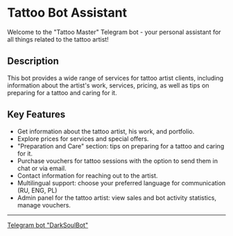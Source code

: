# Tattoo Bot Assistant

Welcome to the "Tattoo Master" Telegram bot - your personal assistant for all things related to the tattoo artist!

## Description

This bot provides a wide range of services for tattoo artist clients, including information about the artist's work, services, pricing, as well as tips on preparing for a tattoo and caring for it.

## Key Features

- Get information about the tattoo artist, his work, and portfolio.
- Explore prices for services and special offers.
- "Preparation and Care" section: tips on preparing for a tattoo and caring for it.
- Purchase vouchers for tattoo sessions with the option to send them in chat or via email.
- Contact information for reaching out to the artist.
- Multilingual support: choose your preferred language for communication (RU, ENG, PL)
- Admin panel for the tattoo artist: view sales and bot activity statistics, manage vouchers.

---
[Telegram bot "DarkSoulBot"](https://web.telegram.org/a/#5931374797)
